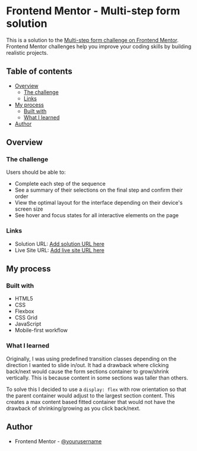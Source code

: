 # Frontend Mentor - Multi-step form solution

This is a solution to the [Multi-step form challenge on Frontend Mentor](https://www.frontendmentor.io/challenges/multistep-form-YVAnSdqQBJ). Frontend Mentor challenges help you improve your coding skills by building realistic projects. 

## Table of contents

- [Overview](#overview)
  - [The challenge](#the-challenge)
  - [Links](#links)
- [My process](#my-process)
  - [Built with](#built-with)
  - [What I learned](#what-i-learned)
- [Author](#author)

## Overview

### The challenge

Users should be able to:

- Complete each step of the sequence
- See a summary of their selections on the final step and confirm their order
- View the optimal layout for the interface depending on their device's screen size
- See hover and focus states for all interactive elements on the page

### Links

- Solution URL: [Add solution URL here](https://your-solution-url.com)
- Live Site URL: [Add live site URL here](https://your-live-site-url.com)

## My process

### Built with

- HTML5
- CSS
- Flexbox
- CSS Grid
- JavaScript
- Mobile-first workflow

### What I learned

Originally, I was using predefined transition classes depending on the direction I wanted to slide in/out. It had a drawback where clicking back/next would cause the form sections container to grow/shrink vertically. This is because content in some sections was taller than others.

To solve this I decided to use a `display: flex` with row orientation so that the parent container would adjust to the largest section content. This creates a max content based fitted container that would not have the drawback of shrinking/growing as you click back/next.

## Author

- Frontend Mentor - [@yourusername](https://www.frontendmentor.io/profile/yourusername)